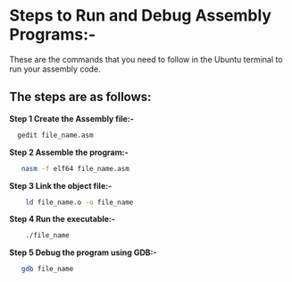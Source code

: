 
# Steps to Run and Debug Assembly Programs:- 

These are the commands that you need to follow in the Ubuntu terminal to run your assembly code.




## The steps are as follows:

**Step 1 Create the Assembly file:-**
```bash
  gedit file_name.asm
```

**Step 2 Assemble the program:-**
```bash
   nasm -f elf64 file_name.asm
```

**Step 3 Link the object file:-**
```bash
    ld file_name.o -o file_name
```

**Step 4 Run the executable:-**
```bash
    ./file_name
```

**Step 5 Debug the program using GDB:-**
```bash
   gdb file_name
```

